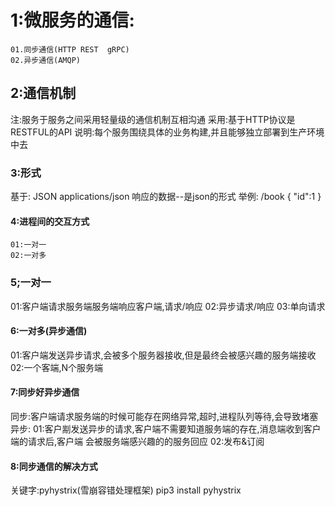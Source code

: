 

# 1:微服务的通信: #
	01.同步通信(HTTP REST  gRPC)
	02.异步通信(AMQP)

## 2:通信机制 ##
注:服务于服务之间采用轻量级的通信机制互相沟通
采用:基于HTTP协议是RESTFUL的API
说明:每个服务围绕具体的业务构建,并且能够独立部署到生产环境中去

### 3:形式 ###
基于: 
JSON applications/json
响应的数据--是json的形式
举例:
	/book
	{
		"id":1
	}
	
#### 4:进程间的交互方式 ####
	01:一对一
	02:一对多

### 5;一对一 ###
 01:客户端请求服务端服务端响应客户端,请求/响应
 02:异步请求/响应
 03:单向请求

#### 6:一对多(异步通信) ####
 01:客户端发送异步请求,会被多个服务器接收,但是最终会被感兴趣的服务端接收
 02:一个客端,N个服务端
 
#### 7:同步好异步通信 ####
  同步:客户端请求服务端的时候可能存在网络异常,超时,进程队列等待,会导致堵塞
  异步:
    01:客户剬发送异步的请求,客户端不需要知道服务端的存在,消息端收到客户端的请求后,客户端
    会被服务端感兴趣的的服务回应
    02:发布&订阅

#### 8:同步通信的解决方式 ####
   关键字:pyhystrix(雪崩容错处理框架)
   pip3 install pyhystrix





